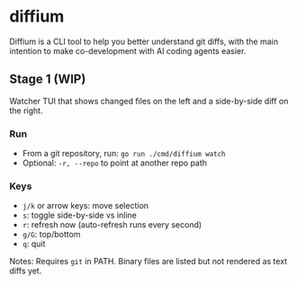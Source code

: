 # diffium
Diffium is a CLI tool to help you better understand git diffs, with the main intention to make co-development with AI coding agents easier.

## Stage 1 (WIP)

Watcher TUI that shows changed files on the left and a side-by-side diff on the right.

### Run

- From a git repository, run: `go run ./cmd/diffium watch`
- Optional: `-r, --repo` to point at another repo path

### Keys

- `j/k` or arrow keys: move selection
- `s`: toggle side-by-side vs inline
- `r`: refresh now (auto-refresh runs every second)
- `g/G`: top/bottom
- `q`: quit

Notes: Requires `git` in PATH. Binary files are listed but not rendered as text diffs yet.

